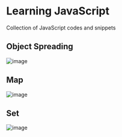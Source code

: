 # Learning JavaScript

Collection of JavaScript codes and snippets

## Object Spreading

![image](https://github.com/user-attachments/assets/dd00ba53-21ad-408b-bcb8-06321a7ac7a6)

## Map

![image](https://github.com/user-attachments/assets/950efb4b-7bd6-41e5-ad1d-7398cebbe4d6)

## Set

![image](https://github.com/user-attachments/assets/2625041f-de2d-4d90-b66a-2371ede067b4)
